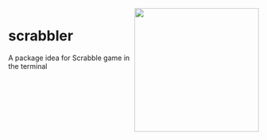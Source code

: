 <img height=250 align=right src="https://user-images.githubusercontent.com/55933131/143875372-babb84ae-5cf8-4e9f-aab0-ca5103776cd5.png">

# scrabbler
A package idea for Scrabble game in the terminal

